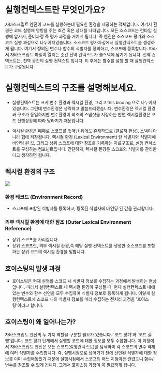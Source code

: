 # 실행컨텍스트란 무엇인가요?

자바스크립트 엔진이 코드를 실행하는데 필요한 환경을 제공하는 객체입니다. 여기서 환경은 코드 실행에 영향을 주는 조건 혹은 상태를 나타냅니다. 모든 소스코드는 런타임 실행에 앞서서, 준비과정 즉 평가 과정을 거치게 됩니다. 즉 엔진은 소스코드 평가와 소스코드 실행 과정으로 나누어져있습니다. 소스코드 평가과정에서 실행컨텍스트를 생성하게 됩니다. 여기서 정의된 변수나 함수의 식별자를 정의하고, 스코프에 등록합니다.
따라서 자바스크립트 파일이 열리는 순간 전역 컨텍스트가 콜스택에 담기게 됩니다. 전역 컨텍스트는, 전역 공간의 실행 컨텍스트 입니다.
이 후에는 함수를 실행 할 때 실행컨텍스트가 구성됩니다.

# 실행컨텍스트의 구조를 설명해보세요.

- 실행컨텍스트는 크게 변수 환경과 렉시컬 환경, 그리고 this binding 으로 나누어져있습니다. 그런데 변수환경은 생략하고 말씀드리겠습니다. 변수환경은 렉시컬 환경과 구조가 동일하지만 변수환경이 최초의 스냅샷을 저장하는 반면 렉시컬환경은 코드 진행상황에 따라 달라지기 때문입니다.

- 렉시컬 환경은 때때로 스코프를 벗어난 뒤에도 존재하므로 (클로저 현상), 스택이 아니라 힙에 저장됩니다.
  렉시컬 환경 (Lexical Environment) 란 식별자와 식별자에 바인딩 된 값, 그리고 상위 스코프에 대한 참조를 기록하는 자료구조로, 실행 컨텍스트를 구성하는 컴포넌트입니다.
  간단하게, 렉시컬 환경은 스코프와 식별자를 관리한다고 생각하면 됩니다.

## 렉시컬 환경의 구조

![](https://user-images.githubusercontent.com/61469664/190890520-24802b1b-d1be-4115-960b-02d4239bf29b.JPG)

### 환경 레코드 (Environment Record)

- 스코프에 포함된 식별자를 등록하고, 등록된 식별자에 바인딩 된 값을 관리합니다.

### 외부 렉시컬 환경에 대한 참조 (Outer Lexical Environment Reference)

- 상위 스코프를 가리킵니다.
- 상위 스코프란, 외부 렉시컬 환경,즉 해당 실행 컨텍스트를 생성한 소스코드를 포함하는 상위 코드의 렉시컬 환경을 말합니다.

## 호이스팅의 발생 과정

- 호이스팅은 현재 실행할 스코프 내 식별자 정보를 수집하는 과정에서 발생하는 현상입니다. 따라서 실행컨텍스트 내 렉시컬 환경이 구성될 때, 현재 실행컨텍스트 내에 있는 변수와 함수 선언을 모두 수집하여 식별자 정보로 등록하게 됩니다. 이렇게 실행컨텍스트에 스코프 내의 식별자 정보를 미리 수집하는 전처리 과정을 '호이스팅'이라고 합니다.

## 호이스팅이 왜 일어나는가?

자바스크립트 엔진의 두 가지 역할을 구분할 필요가 있습니다. '코드 평가'와 '코드 실행'입니다. 코드 평가 단계에서 실행할 코드에 대한 정보를 모두 수집합니다. 이 과정에서 자바스크립트 엔진은 모든 스코프(실행컨텍스트)를 탐색하며 각 스코프의 변수 객체에 여러 식별자를 수집합니다. 즉, 실행시점으로 넘어가기 전에 선언된 식별자에 대한 정보를 이미 수집해놓았기 때문에 실행시점에서 스코프의 어느 지점이든 관련도니 함수/변수를 참조할 수 있게 됩니다. 그래서 호이스팅 과정이 꼭 필요하게 됩니다.
